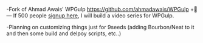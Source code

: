 -Fork of Ahmad Awais' WPGulp https://github.com/ahmadawais/WPGulp        +🙌 — If 500 people [signup here](http://eepurl.com/cLwjeH), I will build a video series for WPGulp.
          
 -Planning on customizing things just for 9seeds (adding Bourbon/Neat to it and then some build and delpoy scripts, etc..)  